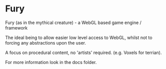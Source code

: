 Fury
====

Fury (as in the mythical creature) - a WebGL based game engine / framework

The ideal being to allow easier low level access to WebGL, whilst not to forcing any abstractions upon the user.

A focus on procedural content, no 'artists' required. (e.g. Voxels for terrian).

For more information look in the docs folder.